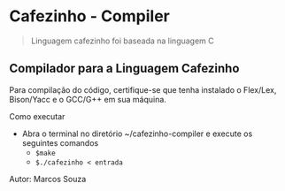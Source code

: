 # Cafezinho - Compiler
> Linguagem cafezinho foi baseada na linguagem C

## Compilador para a Linguagem Cafezinho

Para compilação do código, certifique-se que tenha instalado o Flex/Lex, Bison/Yacc e o GCC/G++ em sua máquina.

Como executar
- Abra o terminal no diretório ~/cafezinho-compiler e execute os seguintes comandos
  - `$make`
  - `$./cafezinho < entrada`

Autor: Marcos Souza

